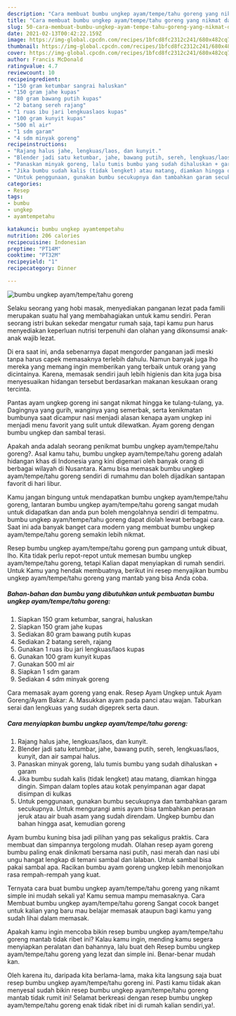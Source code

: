 ```yaml
---
description: "Cara membuat bumbu ungkep ayam/tempe/tahu goreng yang nikmat dan Mudah Dibuat"
title: "Cara membuat bumbu ungkep ayam/tempe/tahu goreng yang nikmat dan Mudah Dibuat"
slug: 50-cara-membuat-bumbu-ungkep-ayam-tempe-tahu-goreng-yang-nikmat-dan-mudah-dibuat
date: 2021-02-13T00:42:22.159Z
image: https://img-global.cpcdn.com/recipes/1bfcd8fc2312c241/680x482cq70/bumbu-ungkep-ayamtempetahu-goreng-foto-resep-utama.jpg
thumbnail: https://img-global.cpcdn.com/recipes/1bfcd8fc2312c241/680x482cq70/bumbu-ungkep-ayamtempetahu-goreng-foto-resep-utama.jpg
cover: https://img-global.cpcdn.com/recipes/1bfcd8fc2312c241/680x482cq70/bumbu-ungkep-ayamtempetahu-goreng-foto-resep-utama.jpg
author: Francis McDonald
ratingvalue: 4.7
reviewcount: 10
recipeingredient:
- "150 gram ketumbar sangrai haluskan"
- "150 gram jahe kupas"
- "80 gram bawang putih kupas"
- "2 batang sereh rajang"
- "1 ruas ibu jari lengkuaslaos kupas"
- "100 gram kunyit kupas"
- "500 ml air"
- "1 sdm garam"
- "4 sdm minyak goreng"
recipeinstructions:
- "Rajang halus jahe, lengkuas/laos, dan kunyit."
- "Blender jadi satu ketumbar, jahe, bawang putih, sereh, lengkuas/laos, kunyit, dan air sampai halus."
- "Panaskan minyak goreng, lalu tumis bumbu yang sudah dihaluskan + garam"
- "Jika bumbu sudah kalis (tidak lengket) atau matang, diamkan hingga dingin. Simpan dalam toples atau kotak penyimpanan agar dapat disimpan di kulkas"
- "Untuk penggunaan, gunakan bumbu secukupnya dan tambahkan garam secukupnya. Untuk mengurangi amis ayam bisa tambahkan perasan jeruk atau air buah asam yang sudah direndam. Ungkep bumbu dan bahan hingga asat, kemudian goreng"
categories:
- Resep
tags:
- bumbu
- ungkep
- ayamtempetahu

katakunci: bumbu ungkep ayamtempetahu 
nutrition: 206 calories
recipecuisine: Indonesian
preptime: "PT14M"
cooktime: "PT32M"
recipeyield: "1"
recipecategory: Dinner

---
```



![bumbu ungkep ayam/tempe/tahu goreng](https://img-global.cpcdn.com/recipes/1bfcd8fc2312c241/680x482cq70/bumbu-ungkep-ayamtempetahu-goreng-foto-resep-utama.jpg)

Selaku seorang yang hobi masak, menyediakan panganan lezat pada famili merupakan suatu hal yang membahagiakan untuk kamu sendiri. Peran seorang istri bukan sekedar mengatur rumah saja, tapi kamu pun harus menyediakan keperluan nutrisi terpenuhi dan olahan yang dikonsumsi anak-anak wajib lezat.

Di era  saat ini, anda sebenarnya dapat mengorder panganan jadi meski tanpa harus capek memasaknya terlebih dahulu. Namun banyak juga lho mereka yang memang ingin memberikan yang terbaik untuk orang yang dicintainya. Karena, memasak sendiri jauh lebih higienis dan kita juga bisa menyesuaikan hidangan tersebut berdasarkan makanan kesukaan orang tercinta. 

Pantas ayam ungkep goreng ini sangat nikmat hingga ke tulang-tulang, ya. Dagingnya yang gurih, wanginya yang semerbak, serta kenikmatan bumbunya saat dicampur nasi menjadi alasan kenapa ayam ungkep ini menjadi menu favorit yang sulit untuk dilewatkan. Ayam goreng dengan bumbu ungkep dan sambal terasi.

Apakah anda adalah seorang penikmat bumbu ungkep ayam/tempe/tahu goreng?. Asal kamu tahu, bumbu ungkep ayam/tempe/tahu goreng adalah hidangan khas di Indonesia yang kini digemari oleh banyak orang di berbagai wilayah di Nusantara. Kamu bisa memasak bumbu ungkep ayam/tempe/tahu goreng sendiri di rumahmu dan boleh dijadikan santapan favorit di hari libur.

Kamu jangan bingung untuk mendapatkan bumbu ungkep ayam/tempe/tahu goreng, lantaran bumbu ungkep ayam/tempe/tahu goreng sangat mudah untuk didapatkan dan anda pun boleh mengolahnya sendiri di tempatmu. bumbu ungkep ayam/tempe/tahu goreng dapat diolah lewat berbagai cara. Saat ini ada banyak banget cara modern yang membuat bumbu ungkep ayam/tempe/tahu goreng semakin lebih nikmat.

Resep bumbu ungkep ayam/tempe/tahu goreng pun gampang untuk dibuat, lho. Kita tidak perlu repot-repot untuk memesan bumbu ungkep ayam/tempe/tahu goreng, tetapi Kalian dapat menyiapkan di rumah sendiri. Untuk Kamu yang hendak membuatnya, berikut ini resep menyajikan bumbu ungkep ayam/tempe/tahu goreng yang mantab yang bisa Anda coba.

<!--inarticleads1-->

##### Bahan-bahan dan bumbu yang dibutuhkan untuk pembuatan bumbu ungkep ayam/tempe/tahu goreng:

1. Siapkan 150 gram ketumbar, sangrai, haluskan
1. Siapkan 150 gram jahe kupas
1. Sediakan 80 gram bawang putih kupas
1. Sediakan 2 batang sereh, rajang
1. Gunakan 1 ruas ibu jari lengkuas/laos kupas
1. Gunakan 100 gram kunyit kupas
1. Gunakan 500 ml air
1. Siapkan 1 sdm garam
1. Sediakan 4 sdm minyak goreng


Cara memasak ayam goreng yang enak. Resep Ayam Ungkep untuk Ayam Goreng/Ayam Bakar: A. Masukkan ayam pada panci atau wajan. Taburkan serai dan lengkuas yang sudah digeprek serta daun. 

<!--inarticleads2-->

##### Cara menyiapkan bumbu ungkep ayam/tempe/tahu goreng:

1. Rajang halus jahe, lengkuas/laos, dan kunyit.
1. Blender jadi satu ketumbar, jahe, bawang putih, sereh, lengkuas/laos, kunyit, dan air sampai halus.
1. Panaskan minyak goreng, lalu tumis bumbu yang sudah dihaluskan + garam
1. Jika bumbu sudah kalis (tidak lengket) atau matang, diamkan hingga dingin. Simpan dalam toples atau kotak penyimpanan agar dapat disimpan di kulkas
1. Untuk penggunaan, gunakan bumbu secukupnya dan tambahkan garam secukupnya. Untuk mengurangi amis ayam bisa tambahkan perasan jeruk atau air buah asam yang sudah direndam. Ungkep bumbu dan bahan hingga asat, kemudian goreng


Ayam bumbu kuning bisa jadi pilihan yang pas sekaligus praktis. Cara membuat dan simpannya tergolong mudah. Olahan resep ayam goreng bumbu paling enak dinikmati bersama nasi putih, nasi merah dan nasi ubi ungu hangat lengkap di temani sambal dan lalaban. Untuk sambal bisa pakai sambal apa. Racikan bumbu ayam goreng ungkep lebih menonjolkan rasa rempah-rempah yang kuat. 

Ternyata cara buat bumbu ungkep ayam/tempe/tahu goreng yang nikamt simple ini mudah sekali ya! Kamu semua mampu memasaknya. Cara Membuat bumbu ungkep ayam/tempe/tahu goreng Sangat cocok banget untuk kalian yang baru mau belajar memasak ataupun bagi kamu yang sudah lihai dalam memasak.

Apakah kamu ingin mencoba bikin resep bumbu ungkep ayam/tempe/tahu goreng mantab tidak ribet ini? Kalau kamu ingin, mending kamu segera menyiapkan peralatan dan bahannya, lalu buat deh Resep bumbu ungkep ayam/tempe/tahu goreng yang lezat dan simple ini. Benar-benar mudah kan. 

Oleh karena itu, daripada kita berlama-lama, maka kita langsung saja buat resep bumbu ungkep ayam/tempe/tahu goreng ini. Pasti kamu tiidak akan menyesal sudah bikin resep bumbu ungkep ayam/tempe/tahu goreng mantab tidak rumit ini! Selamat berkreasi dengan resep bumbu ungkep ayam/tempe/tahu goreng enak tidak ribet ini di rumah kalian sendiri,ya!.

